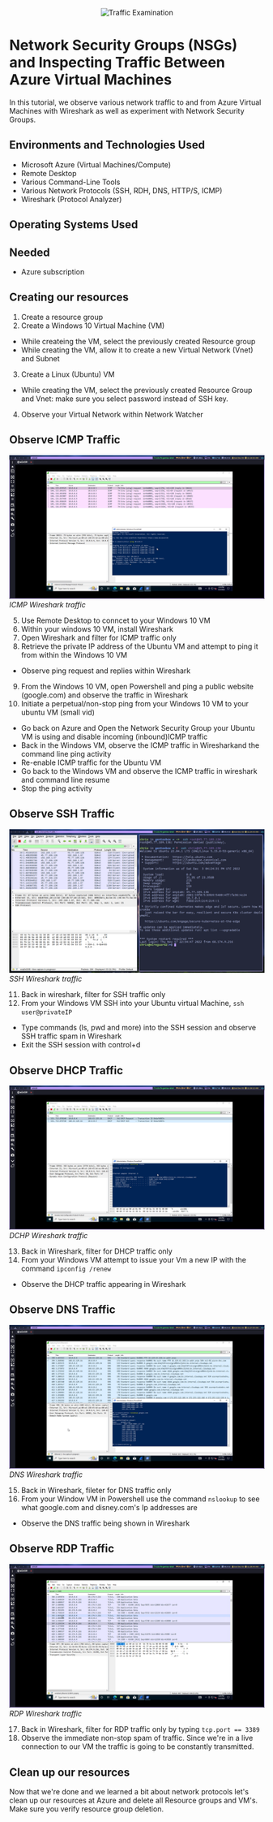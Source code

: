 <p align="center">
<img src="https://i.imgur.com/Ua7udoS.png" alt="Traffic Examination"/>
</p>

# Network Security Groups (NSGs) and Inspecting Traffic Between Azure Virtual Machines
In this tutorial, we observe various network traffic to and from Azure Virtual Machines with Wireshark as well as experiment with Network Security Groups. <br />


## Environments and Technologies Used

- Microsoft Azure (Virtual Machines/Compute)
- Remote Desktop
- Various Command-Line Tools
- Various Network Protocols (SSH, RDH, DNS, HTTP/S, ICMP)
- Wireshark (Protocol Analyzer)

## Operating Systems Used 


## Needed

- Azure subscription 


## Creating our resources

1. Create a resource group
2. Create a Windows 10 Virtual Machine (VM)
  - While createing the VM, select the previously created Resource group
  - While creating the VM, allow it to create a new Virtual Network (Vnet) and Subnet
3. Create a Linux (Ubuntu) VM
  - While creating the VM, select the previously created Resource Group and Vnet: make sure you select password instead of SSH key.
4. Observe your Virtual Network within Network Watcher

## Observe ICMP Traffic 

![Icmp image](./icmp.png)
*ICMP Wireshark traffic*

5. Use Remote Desktop to conncet to your Windows 10 VM
6. Within your windows 10 VM, install Wireshark
7. Open Wireshark and filter for ICMP traffic only
8. Retrieve the private IP address of the Ubuntu VM and attempt to ping it from within the Windows 10 VM
  - Observe ping request and replies within Wireshark 
9. From the Windows 10 VM, open Powershell and ping a public website (google.com) and observe the traffic in Wireshark
10. Initiate a perpetual/non-stop ping from your Windows 10 VM to your ubuntu VM (small vid)
  - Go back on Azure and Open the Network Security Group your Ubuntu VM is using and disable incoming (inbound)ICMP traffic 
  - Back in the Windows VM, observe the ICMP traffic in Wiresharkand the command line ping activity
  - Re-enable ICMP traffic for the Ubuntu VM
  - Go back to the Windows VM and observe the ICMP traffic in wireshark and command line resume
  - Stop the ping activity

## Observe SSH Traffic 

![ssh image](./ssh.png)
*SSH Wireshark traffic*

11. Back in wireshark, filter for SSH traffic only
12. From your Windows VM SSH into your Ubuntu virtual Machine, `ssh user@privateIP`
  - Type commands (ls, pwd and more) into the SSH session and observe SSH traffic spam in Wireshark
  - Exit the SSH session with control+d 

## Observe DHCP Traffic

![dhcp image](./dhcp.png)
*DCHP Wireshark traffic*

13. Back in Wireshark, filter for DHCP traffic only
14. From your Windows VM attempt to issue your Vm a new IP with the command `ipconfig /renew`
  - Observe the DHCP traffic appearing in Wireshark

## Observe DNS Traffic

![dns image](./dns.png)
*DNS Wireshark traffic*

15. Back in Wireshark, fileter for DNS traffic only
16. From your Window VM in Powershell use the command `nslookup` to see what google.com and disney.com's Ip addresses are
  - Observe the DNS traffic being shown in Wireshark

## Observe RDP Traffic

![RDP image](./rdp.png)
*RDP Wireshark traffic*

17. Back in Wireshark, filter for RDP traffic only by typing `tcp.port == 3389`
18. Observe the immediate non-stop spam of traffic. Since we're in a live connection to our VM the traffic is going to be constantly transmitted.

## Clean up our resources

Now that we're done and we learned a bit about network protocols let's clean up our resources at Azure and delete all Resource groups and VM's. Make sure you verify resource group deletion. 



















